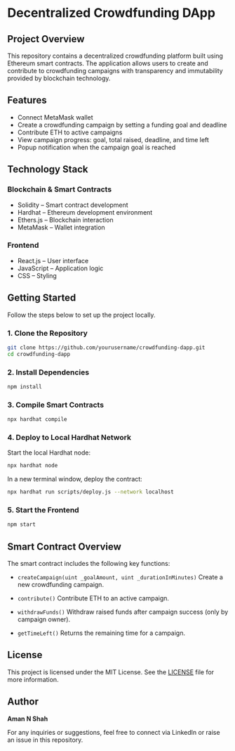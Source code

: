 
# Decentralized Crowdfunding DApp

## Project Overview

This repository contains a decentralized crowdfunding platform built using Ethereum smart contracts. The application allows users to create and contribute to crowdfunding campaigns with transparency and immutability provided by blockchain technology.

## Features

- Connect MetaMask wallet
- Create a crowdfunding campaign by setting a funding goal and deadline
- Contribute ETH to active campaigns
- View campaign progress: goal, total raised, deadline, and time left
- Popup notification when the campaign goal is reached

## Technology Stack

### Blockchain & Smart Contracts

- Solidity – Smart contract development
- Hardhat – Ethereum development environment
- Ethers.js – Blockchain interaction
- MetaMask – Wallet integration

### Frontend

- React.js – User interface
- JavaScript – Application logic
- CSS – Styling

## Getting Started

Follow the steps below to set up the project locally.

### 1. Clone the Repository

```bash
git clone https://github.com/yourusername/crowdfunding-dapp.git
cd crowdfunding-dapp
````

### 2. Install Dependencies

```bash
npm install
```

### 3. Compile Smart Contracts

```bash
npx hardhat compile
```

### 4. Deploy to Local Hardhat Network

Start the local Hardhat node:

```bash
npx hardhat node
```

In a new terminal window, deploy the contract:

```bash
npx hardhat run scripts/deploy.js --network localhost
```

### 5. Start the Frontend

```bash
npm start
```

## Smart Contract Overview

The smart contract includes the following key functions:

* `createCampaign(uint _goalAmount, uint _durationInMinutes)`
  Create a new crowdfunding campaign.

* `contribute()`
  Contribute ETH to an active campaign.

* `withdrawFunds()`
  Withdraw raised funds after campaign success (only by campaign owner).

* `getTimeLeft()`
  Returns the remaining time for a campaign.

## License

This project is licensed under the MIT License. See the [LICENSE](./LICENSE) file for more information.

## Author

**Aman N Shah**

For any inquiries or suggestions, feel free to connect via LinkedIn or raise an issue in this repository.

```


